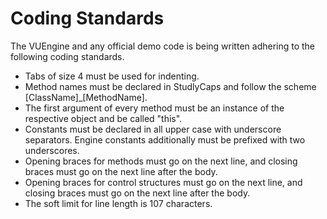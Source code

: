 Coding Standards
================

The VUEngine and any official demo code is being written adhering to the following coding standards. 

- Tabs of size 4 must be used for indenting.
- Method names must be declared in StudlyCaps and follow the scheme [ClassName]_[MethodName].
- The first argument of every method must be an instance of the respective object and be called "this".
- Constants must be declared in all upper case with underscore separators. Engine constants additionally must be prefixed with two underscores.
- Opening braces for methods must go on the next line, and closing braces must go on the next line after the body.
- Opening braces for control structures must go on the next line, and closing braces must go on the next line after the body.
- The soft limit for line length is 107 characters.
